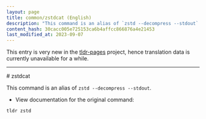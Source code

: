 ```yaml
---
layout: page
title: common/zstdcat (English)
description: "This command is an alias of `zstd --decompress --stdout`."
content_hash: 30cacc005e725153ca6b4affcc866876a4e21453
last_modified_at: 2023-09-07
---
```


This entry is very new in the [tldr-pages](https://github.com/tldr-pages/tldr) project, hence translation data is currently unavailable for a while.

<hr># zstdcat

This command is an alias of `zstd --decompress --stdout`.

- View documentation for the original command:

`tldr zstd`
